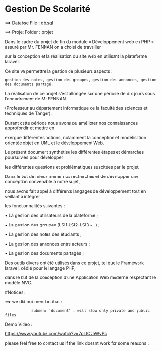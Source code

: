 # Gestion De Scolarité 

==> Databse File : db.sql

==> Projet Folder : projet


Dans le cadre du projet de fin du module « Développement web en PHP » assuré par Mr. FENNAN on a choisi de travailler

sur la conception et la réalisation du site web en utilisant la plateforme laravel.

Ce site va permettre la gestion de plusieurs aspects : 

	gestion des notes, gestion des groupes, gestion des annonces, gestion des documents partagé.

La réalisation de ce projet s’est allongée sur une période de dix jours sous l’encadrement de Mr FENNAN 

(Professeur au département informatique de la faculté des sciences et techniques de Tanger).

Durant cette période nous avons pu améliorer nos connaissances, approfondir et mettre en

exergue différentes notions, notamment la conception et modélisation orientée objet en UML et le développement Web.

Le présent document synthétise les différentes étapes et démarches poursuivies pour développer 

les différentes questions et problématiques suscitées par le projet.

Dans le but de mieux mener nos recherches et de développer une conception convenable à notre sujet,

nous avons fait appel à différents langages de développement tout en veillant à intégrer 

les fonctionnalités suivantes :

• La gestion des utilisateurs de la plateforme ;

• La gestion des groupes (LSI1-LSI2-LSI3 -...) ;

• La gestion des notes des étudiants ;

• La gestion des annonces entre acteurs ;

• La gestion des documents partagés ;


Des outils divers ont été utilisés dans ce projet,  tel que le Framework laravel, dédié pour le langage PHP,

 dans le but de la conception d’une Application Web moderne respectant le modèle MVC.


#Notices : 

==> we did not mention that  : 

				submenu 'document' : will show only private and public files


Demo Video : 

https://www.youtube.com/watch?v=7pLIC2hWvPc


please feel free to contact us if the link doesnt work for some reasons  .


